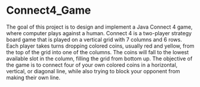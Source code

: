 # Connect4_Game
The goal of this project is to design and implement a Java Connect 4 game, where computer plays against a human.
Connect 4 is a two-player strategy board game that is played on a vertical grid with 7 columns and 6 rows. 
Each player takes turns dropping colored coins, usually red and yellow, from the top of the grid into one of the columns.
The coins will fall to the lowest available slot in the column, filling the grid from bottom up. 
The objective of the game is to connect four of your own colored coins in a horizontal, 
vertical, or diagonal line, while also trying to block your opponent from making their own line.
